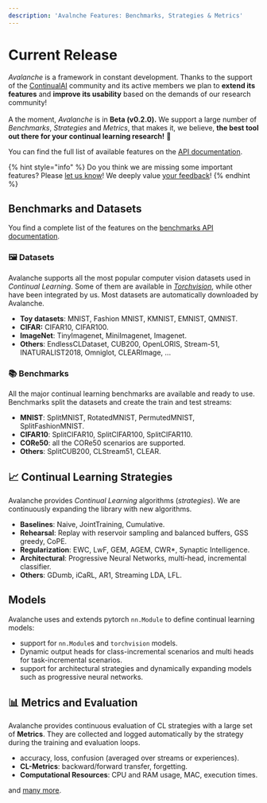 ```yaml
---
description: 'Avalnche Features: Benchmarks, Strategies & Metrics'
---
```


# Current Release

_Avalanche_ is a framework in constant development. Thanks to the support of the [ContinualAI](https://www.continualai.org) community and its active members we plan to **extend its features** and **improve its usability** based on the demands of our research community!\
\
A the moment, _Avalanche_ is in **Beta (v0.2.0).** We support a large number of _Benchmarks_, _Strategies_ and _Metrics_, that makes it, we believe, **the best tool out there for your continual learning research!** 💪

You can find the full list of available features on the [API documentation](https://avalanche-api.continualai.org).

{% hint style="info" %}
Do you think we are missing some important features? Please [let us know](../questions-and-issues/request-a-feature.md)! We deeply value [your feedback](../questions-and-issues/give-feedback.md)!
{% endhint %}

## Benchmarks and Datasets

You find a complete list of the features on the [benchmarks API documentation](https://avalanche-api.continualai.org/en/latest/benchmarks.html).

### 🖼️ Datasets

Avalanche supports all the most popular computer vision datasets used in _Continual Learning_. Some of them are available in [_Torchvision_](https://pytorch.org/docs/stable/torchvision/index.html), while other have been integrated by us. Most datasets are automatically downloaded by Avalanche.

* **Toy datasets**: MNIST, Fashion MNIST, KMNIST, EMNIST, QMNIST.
* **CIFAR:** CIFAR10, CIFAR100.
* **ImageNet**: TinyImagenet, MiniImagenet, Imagenet.
* **Others**: EndlessCLDataset, CUB200, OpenLORIS, Stream-51, INATURALIST2018, Omniglot, CLEARImage, ...

### 📚 Benchmarks

All the major continual learning benchmarks are available and ready to use. Benchmarks split the datasets and create the train and test streams:

* **MNIST**: SplitMNIST, RotatedMNIST, PermutedMNIST, SplitFashionMNIST.
* **CIFAR10**: SplitCIFAR10, SplitCIFAR100, SplitCIFAR110.
* **CORe50**: all the CORe50 scenarios are supported.
* **Others**: SplitCUB200, CLStream51, CLEAR.

## 📈 Continual Learning Strategies

Avalanche provides _Continual Learning_ algorithms (_strategies_). We are continuously expanding the library with new algorithms.

* **Baselines**: Naive, JointTraining, Cumulative.
* **Rehearsal**: Replay with reservoir sampling and balanced buffers, GSS greedy, CoPE.
* **Regularization**: EWC, LwF, GEM, AGEM, CWR\*, Synaptic Intelligence.
* **Architectural**: Progressive Neural Networks, multi-head, incremental classifier.
* **Others**: GDumb, iCaRL, AR1, Streaming LDA, LFL.

## Models

Avalanche uses and extends pytorch `nn.Module` to define continual learning models:

* support for `nn.Module`s and `torchvision` models.
* Dynamic output heads for class-incremental scenarios and multi heads for task-incremental scenarios.
* support for architectural strategies and dynamically expanding models such as progressive neural networks.

## 📊 Metrics and Evaluation

Avalanche provides continuous evaluation of CL strategies with a large set of **Metrics**. They are collected and logged automatically by the strategy during the training and evaluation loops.

* accuracy, loss, confusion (averaged over streams or experiences).
* **CL-Metrics**: backward/forward transfer, forgetting.
* **Computational Resources**: CPU and RAM usage, MAC, execution times.

and [many more](https://avalanche-api.continualai.org/en/latest/evaluation.html).
